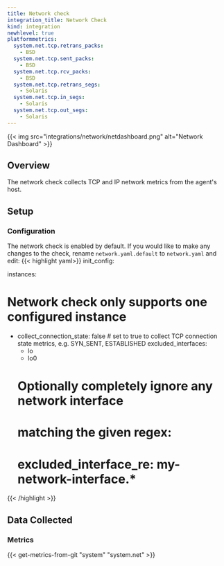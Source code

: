 ```yaml
---
title: Network check
integration_title: Network Check
kind: integration
newhlevel: true
platformmetrics:
  system.net.tcp.retrans_packs:
    - BSD
  system.net.tcp.sent_packs:
    - BSD
  system.net.tcp.rcv_packs:
    - BSD
  system.net.tcp.retrans_segs:
    - Solaris
  system.net.tcp.in_segs:
    - Solaris
  system.net.tcp.out_segs:
    - Solaris
---
```


{{< img src="integrations/network/netdashboard.png" alt="Network Dashboard" >}}

## Overview

The network check collects TCP and IP network metrics from the agent's host.

## Setup
### Configuration

The network check is enabled by default. If you would like to make any changes to the check, rename `network.yaml.default` to `network.yaml` and edit:
{{< highlight yaml>}}
init_config:

instances:
  # Network check only supports one configured instance
  - collect_connection_state: false # set to true to collect TCP connection state metrics, e.g. SYN_SENT, ESTABLISHED
    excluded_interfaces:
      - lo
      - lo0
    # Optionally completely ignore any network interface
    # matching the given regex:
    # excluded_interface_re: my-network-interface.*
{{< /highlight >}}

## Data Collected
### Metrics

{{< get-metrics-from-git "system" "system.net" >}}